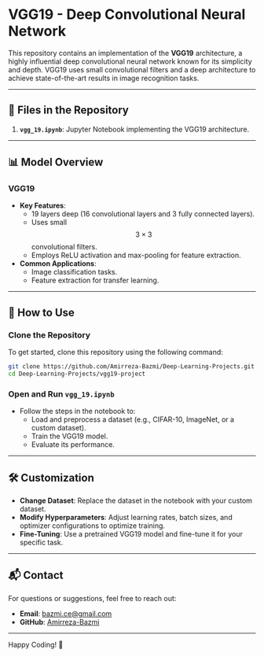# VGG19 - Deep Convolutional Neural Network

This repository contains an implementation of the **VGG19** architecture, a highly influential deep convolutional neural network known for its simplicity and depth. VGG19 uses small convolutional filters and a deep architecture to achieve state-of-the-art results in image recognition tasks.

---

## 📂 Files in the Repository

1. **`vgg_19.ipynb`**: Jupyter Notebook implementing the VGG19 architecture.

---

## 📊 Model Overview

### VGG19
- **Key Features**:
  - 19 layers deep (16 convolutional layers and 3 fully connected layers).
  - Uses small $$3 \times 3$$ convolutional filters.
  - Employs ReLU activation and max-pooling for feature extraction.
- **Common Applications**:
  - Image classification tasks.
  - Feature extraction for transfer learning.

---

## 🚀 How to Use

### Clone the Repository
To get started, clone this repository using the following command:
```bash
git clone https://github.com/Amirreza-Bazmi/Deep-Learning-Projects.git
cd Deep-Learning-Projects/vgg19-project
```

### Open and Run `vgg_19.ipynb`
- Follow the steps in the notebook to:
  - Load and preprocess a dataset (e.g., CIFAR-10, ImageNet, or a custom dataset).
  - Train the VGG19 model.
  - Evaluate its performance.

---

## 🛠 Customization

- **Change Dataset**: Replace the dataset in the notebook with your custom dataset.
- **Modify Hyperparameters**: Adjust learning rates, batch sizes, and optimizer configurations to optimize training.
- **Fine-Tuning**: Use a pretrained VGG19 model and fine-tune it for your specific task.

---

## 📬 Contact
For questions or suggestions, feel free to reach out:
- **Email**: [bazmi.ce@gmail.com](mailto:bazmi.ce@gmail.com)
- **GitHub**: [Amirreza-Bazmi](https://github.com/Amirreza-Bazmi)

---

Happy Coding! 🚀
